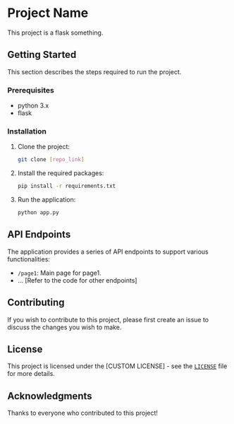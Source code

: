 # Project Name

This project is a flask something.

## Getting Started

This section describes the steps required to run the project.

### Prerequisites

- python 3.x
- flask

### Installation

1. Clone the project:

   ``` bash
   git clone [repo_link]
   ```

2. Install the required packages:

   ``` bash
   pip install -r requirements.txt
   ```

3. Run the application:

   ``` bash
   python app.py
   ```

## API Endpoints

The application provides a series of API endpoints to support various functionalities:

- `/page1`: Main page for page1.
- ... [Refer to the code for other endpoints]

## Contributing

If you wish to contribute to this project, please first create an issue to discuss the changes you wish to make.

## License

This project is licensed under the [CUSTOM LICENSE] - see the [`LICENSE`](/LICENSE) file for more details.

## Acknowledgments

Thanks to everyone who contributed to this project!
